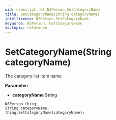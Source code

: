 ```yaml
---
uid: crmscript_ref_NSPerson_SetCategoryName
title: SetCategoryName(String categoryName)
intellisense: NSPerson.SetCategoryName
keywords: NSPerson, GetCategoryName
so.topic: reference
---
```


# SetCategoryName(String categoryName)

The category list item name

**Parameter:** 
 - **categoryName** String

```crmscript
NSPerson thing;
String categoryName;
thing.SetCategoryName(categoryName);
```

